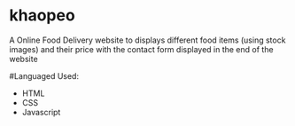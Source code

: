 # khaopeo
A Online Food Delivery website to displays different food items (using stock images) and their price with the contact form displayed in the end of the website

#Languaged Used:
- HTML
- CSS
- Javascript
